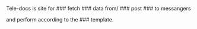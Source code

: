  Tele-docs is site for ### fetch ### data from/ ### post ### to messangers 

 and perform according to the ### template.
